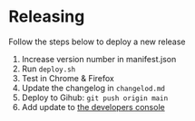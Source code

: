 # Releasing

Follow the steps below to deploy a new release

1.  Increase version number in manifest.json
2.  Run `deploy.sh`
3.  Test in Chrome & Firefox
4.  Update the changelog in `changelod.md`
5.  Deploy to Gihub: `git push origin main`
6.  Add update to [the developers console](https://chrome.google.com/webstore/devconsole/)
